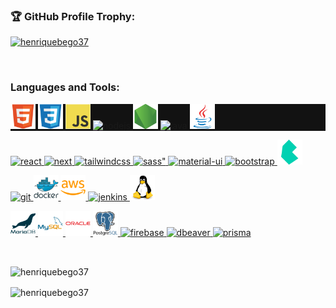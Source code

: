 <h3 align="left">🏆 GitHub Profile Trophy:</h3>
<p align="left"> <a href="https://github.com/ryo-ma/github-profile-trophy"><img src="https://github-profile-trophy.vercel.app/?username=henriquebego37&theme=dracula&column=3&margin-w=20&margin-h=20&no-frame=true" alt="henriquebego37" /></a> </p> 

<br>

<h3 align="left">Languages and Tools:</h3> 

<!-- languages --> 

<div style="background-color: #121212">
   
<p align="left">

<a href="https://www.w3.org/html/" target="_blank"> <img src="https://raw.githubusercontent.com/devicons/devicon/master/icons/html5/html5-original.svg" alt="html5" width="40" height="40"/> </a>
<a href="https://www.w3schools.com/css/" target="_blank"> <img src="https://raw.githubusercontent.com/devicons/devicon/master/icons/css3/css3-original.svg" alt="css3" width="40" height="40"/> </a>
<a href="https://developer.mozilla.org/en-US/docs/Web/JavaScript" target="_blank"> <img src="https://raw.githubusercontent.com/devicons/devicon/master/icons/javascript/javascript-original.svg" alt="javascript" width="40" height="40"/> </a>
<a href="https://www.typescriptlang.org/" target="_blank"> <img src="https://cdn.jsdelivr.net/gh/devicons/devicon@latest/icons/typescript/typescript-original.svg" alt="nodejs" width="40" height="40"/> </a>
<a href="https://nodejs.org/en/" target="_blank"> <img src="https://raw.githubusercontent.com/devicons/devicon/master/icons/nodejs/nodejs-original.svg" alt="nodejs" width="40" height="40"/> </a>
<a href="https://www.php.net/" target="_blank"> <img src="https://cdn.jsdelivr.net/gh/devicons/devicon@latest/icons/php/php-original.svg" alt="java" width="40" height="40" /> </a>
<a href="https://www.java.com/" target="_blank"> <img src="https://raw.githubusercontent.com/devicons/devicon/master/icons/java/java-original.svg" alt="java" width="40" height="40" /> </a>

</p>

</div>

<!-- platforms/tools -->
<p align="left">
  <a href="https://react.dev/" target="_blank"> <img src="https://cdn.jsdelivr.net/gh/devicons/devicon@latest/icons/react/react-original.svg" alt="react" width="40" height="40"/> </a>
  <a href="https://nextjs.org/" target="_blank"> <img src="https://cdn.jsdelivr.net/gh/devicons/devicon@latest/icons/nextjs/nextjs-original.svg" alt="next" width="40" height="40"/> </a>
  <a href="https://tailwindcss.com/" target="_blank"> <img src="https://cdn.jsdelivr.net/gh/devicons/devicon@latest/icons/tailwindcss/tailwindcss-original.svg" alt="tailwindcss" width="40" height="40"/> </a>
  <a href="https://sass-lang.com/" target="_blank"> <img src="https://cdn.jsdelivr.net/gh/devicons/devicon@latest/icons/sass/sass-original.svg" alt=sass" width="40" height="40"/> </a>
  <a href="https://mui.com/material-ui/" target="_blank"> <img src="https://cdn.jsdelivr.net/gh/devicons/devicon@latest/icons/materialui/materialui-original.svg" alt="material-ui" width="40" height="40"/> </a> 
  <a href="https://getbootstrap.com/" target="_blank"> <img src="https://cdn.jsdelivr.net/gh/devicons/devicon@latest/icons/bootstrap/bootstrap-original.svg" alt="bootstrap" width="40" height="40"/> </a>
  <a href="https://bulma.io/" target="_blank"> <img src="https://raw.githubusercontent.com/devicons/devicon/master/icons/bulma/bulma-plain.svg" alt="bulma" width="40" height="40"/> </a>

</p>

<!-- platforms/tools -->
<p align="left">
  <a href="https://git-scm.com/" target="_blank"> <img src="https://www.vectorlogo.zone/logos/git-scm/git-scm-icon.svg" alt="git" width="40" height="40"/> </a>
  <a href="https://www.docker.com/" target="_blank"> <img src="https://raw.githubusercontent.com/devicons/devicon/master/icons/docker/docker-original-wordmark.svg" alt="docker" width="40" height="40"/> </a>
  <a href="https://aws.amazon.com" target="_blank"> <img src="https://raw.githubusercontent.com/devicons/devicon/master/icons/amazonwebservices/amazonwebservices-plain-wordmark.svg" alt="aws" width="40" height="40"/> </a>
  <a href="https://www.jenkins.io" target="_blank"> <img src="https://www.vectorlogo.zone/logos/jenkins/jenkins-icon.svg" alt="jenkins" width="40" height="40"/> </a>
  <a href="https://www.linux.org/" target="_blank"> <img src="https://raw.githubusercontent.com/devicons/devicon/master/icons/linux/linux-original.svg" alt="linux" width="40" height="40"/> </a>
</p>

<!-- databases -->
<p align="left">
  <a href="https://mariadb.org/" target="_blank"> <img src="https://raw.githubusercontent.com/devicons/devicon/master/icons/mariadb/mariadb-original-wordmark.svg" alt="mariadb" width="40" height="40"/> </a>
  <a href="https://www.mysql.com/" target="_blank"> <img src="https://raw.githubusercontent.com/devicons/devicon/master/icons/mysql/mysql-original-wordmark.svg" alt="mysql" width="40" height="40"/> </a>
  <a href="https://www.oracle.com/" target="_blank"> <img src="https://raw.githubusercontent.com/devicons/devicon/master/icons/oracle/oracle-original.svg" alt="oracle" width="40" height="40"/> </a> <a href="https://www.postgresql.org" target="_blank"> <img src="https://raw.githubusercontent.com/devicons/devicon/master/icons/postgresql/postgresql-original-wordmark.svg" alt="postgresql" width="40" height="40"/> </a>
  <a href="https://firebase.google.com" target="_blank"> <img src="https://cdn.jsdelivr.net/gh/devicons/devicon@latest/icons/firebase/firebase-original.svg" alt="firebase" width="40" height="40"/> </a>
  <a href="https://dbeaver.io/" target="_blank"> <img src="https://cdn.jsdelivr.net/gh/devicons/devicon@latest/icons/dbeaver/dbeaver-original.svg" alt="dbeaver" width="40" height="40"/> 
  <a href="https://www.prisma.io/" target="_blank"> <img src="https://cdn.jsdelivr.net/gh/devicons/devicon@latest/icons/prisma/prisma-original.svg" alt="prisma" width="40" height="40"/>
  </a>
</p>

<br>
<p><img align="center" src="https://github-readme-stats.vercel.app/api/top-langs?username=henriquebego37&show_icons=true&theme=dracula" alt="henriquebego37" /></p>

<p><img align="center" src="https://github-readme-streak-stats.herokuapp.com/?user=henriquebego37&theme=dracula" alt="henriquebego37" /></p>
